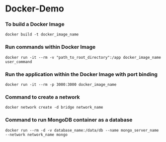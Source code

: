 # Docker-Demo

### To build a Docker Image

```
docker build -t docker_image_name
```

### Run commands within Docker Image

```
docker run -it --rm -v "path_to_root_directory":/app docker_image_name user_command
```

### Run the application within the Docker Image with port binding

```
docker run -it --rm -p 3000:3000 docker_image_name
```

### Command to create a network

```
docker network create -d bridge network_name
```

### Command to run MongoDB container as a database

```
docker run --rm -d -v database_name:/data/db --name mongo_server_name --network network_name mongo
```
